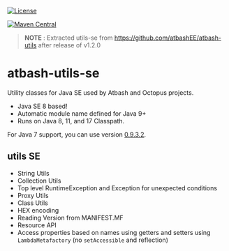[![License](https://img.shields.io/:license-Apache2-blue.svg)](http://www.apache.org/licenses/LICENSE-2.0)

[![Maven Central](https://maven-badges.herokuapp.com/maven-central/be.atbash.utils/utils-se/badge.svg)](https://maven-badges.herokuapp.com/maven-central/be.atbash.utils/utils-se)  

> **NOTE** : Extracted utils-se from https://github.com/atbashEE/atbash-utils after release of v1.2.0

# atbash-utils-se
Utility classes for Java SE used by Atbash and Octopus projects.

* Java SE 8 based!
* Automatic module name defined for Java 9+ 
* Runs on Java 8, 11, and 17 Classpath.

For Java 7 support, you can use version [0.9.3.2](https://mvnrepository.com/artifact/be.atbash.utils/utils-se/0.9.3.2).

## utils SE

* String Utils
* Collection Utils
* Top level RuntimeException and Exception for unexpected conditions
* Proxy Utils
* Class Utils
* HEX encoding
* Reading Version from MANIFEST.MF
* Resource API
* Access properties based on names using getters and setters using `LambdaMetafactory` (no `setAccessible` and reflection)
